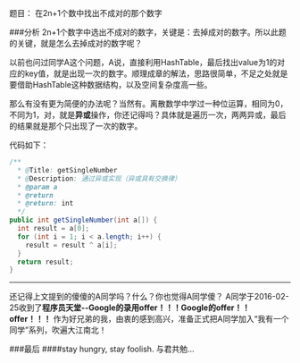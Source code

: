 题目： 在2n+1个数中找出不成对的那个数字

###分析
2n+1个数字中选出不成对的数字，关键是：去掉成对的数字。所以此题的关键，就是怎么去掉成对的数字呢？

以前也问过同学A这个问题，A说，直接利用HashTable，最后找出value为1的对应的key值，就是出现一次的数字。顺理成章的解法，思路很简单，不足之处就是要借助HashTable这种数据结构，以及空间复杂度高一些。

那么有没有更为简便的办法呢？当然有。离散数学中学过一种位运算，相同为0，不同为1，对，就是**异或**操作，你还记得吗？具体就是遍历一次，两两异或，最后的结果就是那个只出现了一次的数字。

代码如下：

```java
/**
  * @Title: getSingleNumber
  * @Description: 通过异或实现（异或具有交换律）
  * @param a
  * @return
  * @return: int
  */
public int getSingleNumber(int a[]) {
  int result = a[0];
  for (int i = 1; i < a.length; i++) {
    result = result ^ a[i];
  }
  return result;
}
```

---
还记得上文提到的傻傻的A同学吗？什么？你也觉得A同学傻？
A同学于2016-02-25收到了**程序员天堂--Google的录用offer！！！Google的offer！！offer！！！**
作为好兄弟的我，由衷的感到高兴，准备正式把A同学加入“我有一个同学”系列，吹遍大江南北！

###最后
####stay hungry, stay foolish. 与君共勉...